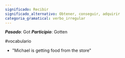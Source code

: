 ```yaml
---
significado: Recibir
significado_alternativo: Obtener, conseguir, adquirir
categoria_gramatical: verbo_irregular
---
```


***Pasado***: Got
***Participio***: Gotten

#vocabulario

- "Michael is getting food from the store" 